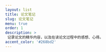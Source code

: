 ```yaml
---
layout: list
title: 论文笔记
slug: 论文笔记
menu: true
order: 1
description: >
 记录论文的精华内容，以及在读论文过程中的感想、心得。
accent_color: '#268bd2'
---
```

